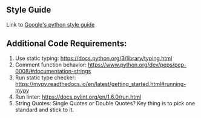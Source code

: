 ## Style Guide

Link to [Google's python style guide](https://github.com/google/styleguide/blob/gh-pages/pyguide.md)

## Additional Code Requirements:
1. Use static typing: https://docs.python.org/3/library/typing.html
2. Comment function behavior: https://www.python.org/dev/peps/pep-0008/#documentation-strings
3. Run static type checker: https://mypy.readthedocs.io/en/latest/getting_started.html#running-mypy
4. Run linter: https://docs.pylint.org/en/1.6.0/run.html
5. String Quotes: Single Quotes or Double Quotes? Key thing is to pick one standard and stick to it.

